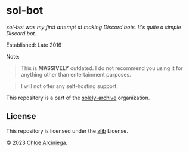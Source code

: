 # sol-bot

_sol-bot was my first attempt at making Discord bots. It's quite a simple Discord bot._

Established: Late 2016

Note:

> This is **MASSIVELY** outdated. I do not recommend you using it for anything other than entertainment purposes.

> I will not offer any self-hosting support.

This repository is a part of the [solely-archive][archive] organization.

## License

This repository is licensed under the [zlib][license] License.

© 2023 [Chloe Arciniega][chloe].

[archive]: https://github.com/solely-archive 'solely-archive organization'
[chloe]: https:///www.arciniega.one 'Chloe Arciniega\'s website (arciniega.one)' 
[license]: https://github.com/solely-archive/sol-bot/blob/main/LICENSE 'zlib License'
